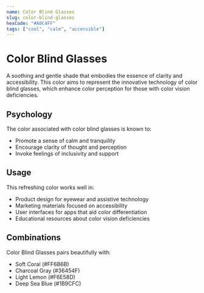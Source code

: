 ```yaml
---
name: Color Blind Glasses
slug: color-blind-glasses
hexCode: "#A0C4FF"
tags: ["cool", "calm", "accessible"]
---
```


# Color Blind Glasses

A soothing and gentle shade that embodies the essence of clarity and accessibility. This color aims to represent the innovative technology of color blind glasses, which enhance color perception for those with color vision deficiencies.

## Psychology

The color associated with color blind glasses is known to:
- Promote a sense of calm and tranquility
- Encourage clarity of thought and perception
- Invoke feelings of inclusivity and support

## Usage

This refreshing color works well in:
- Product design for eyewear and assistive technology
- Marketing materials focused on accessibility
- User interfaces for apps that aid color differentiation
- Educational resources about color vision deficiencies

## Combinations

Color Blind Glasses pairs beautifully with:
- Soft Coral (#FF6B6B)
- Charcoal Gray (#36454F)
- Light Lemon (#F6E58D)
- Deep Sea Blue (#1B9CFC)